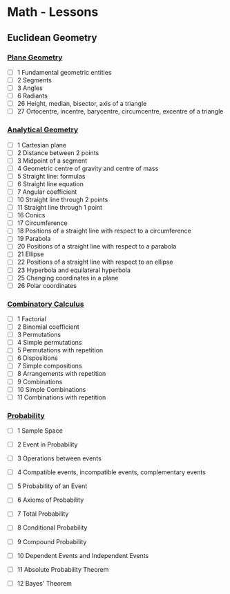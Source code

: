 # Math - Lessons

## Euclidean Geometry

### [Plane Geometry](https://www.youmath.it/formulari/formulari-di-geometria-piana.html)

- [ ] 1 Fundamental geometric entities
- [ ] 2 Segments
- [ ] 3 Angles
- [ ] 6 Radiants
- [ ] 26 Height, median, bisector, axis of a triangle
- [ ] 27 Ortocentre, incentre, barycentre, circumcentre, excentre of a triangle

### [Analytical Geometry](https://www.youmath.it/formulari/formulari-di-geometria-analitica.html)

- [ ] 1 Cartesian plane
- [ ] 2 Distance between 2 points
- [ ] 3 Midpoint of a segment
- [ ] 4 Geometric centre of gravity and centre of mass
- [ ] 5 Straight line: formulas
- [ ] 6 Straight line equation
- [ ] 7 Angular coefficient
- [ ] 10 Straight line through 2 points
- [ ] 11 Straight line through 1 point
- [ ] 16 Conics
- [ ] 17 Circumference
- [ ] 18 Positions of a straight line with respect to a circumference
- [ ] 19 Parabola
- [ ] 20 Positions of a straight line with respect to a parabola
- [ ] 21 Ellipse
- [ ] 22 Positions of a straight line with respect to an ellipse
- [ ] 23 Hyperbola and equilateral hyperbola
- [ ] 25 Changing coordinates in a plane
- [ ] 26 Polar coordinates

### [Combinatory Calculus](https://www.youmath.it/lezioni/probabilita/calcolo-combinatorio.html)

- [ ] 1 Factorial
- [ ] 2 Binomial coefficient
- [ ] 3 Permutations
- [ ] 4 Simple permutations
- [ ] 5 Permutations with repetition
- [ ] 6 Dispositions
- [ ] 7 Simple compositions
- [ ] 8 Arrangements with repetition
- [ ] 9 Combinations
- [ ] 10 Simple Combinations
- [ ] 11 Combinations with repetition

### [Probability](https://www.youmath.it/lezioni/probabilita/probabilita-discreta.html)

- [ ] 1 Sample Space
- [ ] 2 Event in Probability
- [ ] 3 Operations between events
- [ ] 4 Compatible events, incompatible events, complementary events
- [ ] 5 Probability of an Event
- [ ] 6 Axioms of Probability
- [ ] 7 Total Probability
- [ ] 8 Conditional Probability
- [ ] 9 Compound Probability
- [ ] 10 Dependent Events and Independent Events
- [ ] 11 Absolute Probability Theorem
- [ ] 12 Bayes' Theorem

